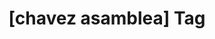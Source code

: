 ---
article_id: 0
description: List of articles under [chavez asamblea] tag.
image: http://huntingbears.com.ve/static/img/site/mstile-310x310.png
layout: tag
slug: chavez-asamblea
title: '[chavez asamblea] Tag'
---